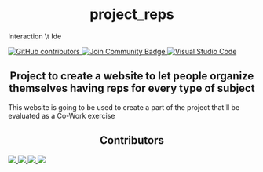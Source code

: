 <h1 align="center"> project_reps</h1>

<div style=align-items: center;">
    <p style="margin-right: 10px;">Interaction \t Ide</p>
    <a href="https://github.com/abhisheknaiidu/awesome-github-profile-readme/graphs/contributors">
        <img alt="GitHub contributors" src="https://img.shields.io/github/contributors/GigiClandestino/project_reps?color=2b9348">
    </a>
    <a href="https://discord.gg/bWTznth94D">
        <img src="https://img.shields.io/discord/1195772333382717532?style=flat&label=Join%20Community&color=7289DA" alt="Join Community Badge"/>
    </a>
    <a href="https://code.visualstudio.com/">
        <img src="https://img.shields.io/badge/Visual%20Studio%20Code-007ACC?logo=visualstudiocode&logoColor=fff&style=plastic" alt="Visual Studio Code">
    </a>
</div>

<h2 align="center"> Project to create a website to let people organize themselves having reps for every type of subject</h2>
<p>This website is going to be used to create a part of the project that'll be evaluated as a Co-Work exercise</p>

<h2 align="center"> Contributors</h2>
<div>
    <a href="https://github.com/CICCIOSGAMINO/exide_vasche/graphs/contributors">
        <img src="https://contrib.rocks/image?repo=CICCIOSGAMINO/exide_vasche" />
    </a>
    <a href="https://github.com/GigiClandestino/project_reps/graphs/contributors">
        <img src="https://contrib.rocks/image?repo=GigiClandestino/project_reps" />
    </a>
    <a href="https://github.com/DuilioSeghezzi/personal-portfolio/graphs/contributors">
        <img src="https://contrib.rocks/image?repo=DuilioSeghezzi/personal-portfolio" />
    </a>
    <a href="https://github.com/Paldo70/gigiTerrone/graphs/contributors">
        <img src="https://contrib.rocks/image?repo=Paldo70/gigiTerrone" />
    </a>
</div>
